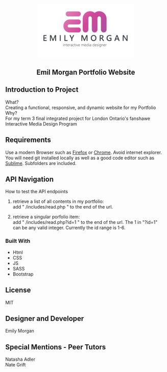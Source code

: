 <div align="center">
  <img src="./images/full_logo.png" alt="logo" width="300">
  <h2>Emil Morgan Portfolio Website</h2>
</div>

## Introduction to Project
What?<br>
Creating a functional, responsive, and dynamic website for my Portfolio<br>
Why?<br>
For my term 3 final integrated project for London Ontario's fanshawe Interactive Media Design Program<br>

## Requirements
Use a modern Browser such as [Firefox](https://www.mozilla.org/en-CA/firefox/new/) or [Chrome](https://www.google.ca/chrome/?brand=CHBD&gclsrc=aw.ds&&gclid=CjwKCAjw29vsBRAuEiwA9s-0B6zIdw5_qV4ETvbcN4042nlkfk9YggWT_DI1vM4UH4vWB2I0pdWUdhoCBWoQAvD_BwE). Avoid internet explorer. You will need git installed locally as well as a good code editor such as [Sublime](https://www.sublimetext.com). Subfolders are included.

## API Navigation

How to test the API endpoints<br>

1) retrieve a list of all contents in my portfolio:<br>
add " /includes/read.php " to the end of the url.<br>

2) retrieve a singular porfolio item:<br>
add " /includes/read.php?id=1 " to the end of the url. The 1 in "?id=1" can be any valid integer. Currently the id range is 1-6. <br>


### Built With
<ul>

   <li>Html</li>

   <li>CSS</li>

   <li>JS</li>

   <li>SASS</li>

   <li>Bootstrap</li>


</ul>

## License
MIT

## Designer and Developer
Emily Morgan<br>

## Special Mentions - Peer Tutors
Natasha Adler<br>
Nate Grift<br>

